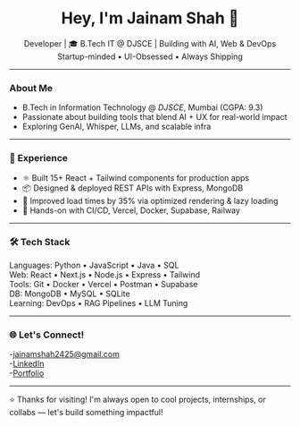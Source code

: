 
<h1 align="center">Hey, I'm Jainam Shah 👋</h1>

<p align="center">
   Developer | 🎓 B.Tech IT @ DJSCE |  Building with AI, Web & DevOps<br>
    Startup-minded • UI-Obsessed • Always Shipping
</p>

---

###  About Me


-  B.Tech in Information Technology @ *DJSCE*, Mumbai (CGPA: 9.3)
-  Passionate about building tools that blend AI + UX for real-world impact
-  Exploring GenAI, Whisper, LLMs, and scalable infra

---

### 💼 Experience 

- ⚛️ Built 15+ React + Tailwind components for production apps
- 📦 Designed & deployed REST APIs with Express, MongoDB
- 🚀 Improved load times by 35% via optimized rendering & lazy loading
- 🧪 Hands-on with CI/CD, Vercel, Docker, Supabase, Railway

---

### 🛠️ Tech Stack

Languages: Python • JavaScript • Java • SQL  
Web: React • Next.js • Node.js • Express • Tailwind  
Tools: Git • Docker • Vercel • Postman • Supabase  
DB: MongoDB • MySQL • SQLite  
Learning: DevOps • RAG Pipelines • LLM Tuning

---

### 🌐 Let's Connect!

-[jainamshah2425@gmail.com](mailto:jainamshah2425@gmail.com)  
-[LinkedIn](https://www.linkedin.com/in/jainam-shah-0a1410244/)  
-[Portfolio](https://jainamshahportfolio.vercel.app/)

---

⭐ Thanks for visiting! I'm always open to cool projects, internships, or collabs — let's build something impactful!











<!--
**Jainamshah2425/Jainamshah2425** is a ✨ _special_ ✨ repository because its `README.md` (this file) appears on your GitHub profile.

Here are some ideas to get you started:

- 🔭 I’m currently working on ...
- 🌱 I’m currently learning ...
- 👯 I’m looking to collaborate on ...
- 🤔 I’m looking for help with ...
- 💬 Ask me about ...
- 📫 How to reach me: ...
- 😄 Pronouns: ...
- ⚡ Fun fact: ...
-->
